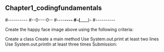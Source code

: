 ## Chapter1_codingfundamentals

#----------
#--0----0--
#----__----
#-(______)-
#----------

Create the happy face image above using the following criteria:

Create a class
Create a main method
Use System.out.print at least two lines
Use System.out.println at least three times
Submission:
